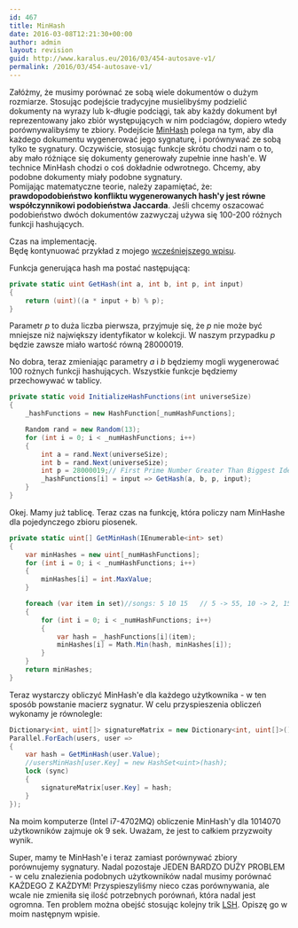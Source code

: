 ```yaml
---
id: 467
title: MinHash
date: 2016-03-08T12:21:30+00:00
author: admin
layout: revision
guid: http://www.karalus.eu/2016/03/454-autosave-v1/
permalink: /2016/03/454-autosave-v1/
---
```

Załóżmy, że musimy porównać ze sobą wiele dokumentów o dużym rozmiarze. Stosując podejście tradycyjne musielibyśmy podzielić dokumenty na wyrazy lub k-długie podciągi, tak aby każdy dokument był reprezentowany jako zbiór występujących w nim podciagów, dopiero wtedy porównywalibyśmy te zbiory. Podejście <a href="https://en.wikipedia.org/wiki/MinHash" target="_blank">MinHash</a> polega na tym, aby dla każdego dokumentu wygenerować jego sygnaturę, i porównywać ze sobą tylko te sygnatury. Oczywiście, stosując funkcje skrótu chodzi nam o to, aby mało różniące się dokumenty generowały zupełnie inne hash'e. W technice MinHash chodzi o coś dokładnie odwrotnego. Chcemy, aby podobne dokumenty miały podobne sygnatury.  
Pomijając matematyczne teorie, należy zapamiętać, że: **prawdopodobieństwo konfliktu wygenerowanych hash'y jest równe współczynnikowi podobieństwa Jaccarda**. Jeśli chcemy oszacować podobieństwo dwóch dokumentów zazwyczaj używa się 100-200 różnych funkcji hashujących.

Czas na implementację.  
Będę kontynuować przykład z mojego <a href="/blog/2016/02/obliczanie-wspolczynnika-jaccarda-dla-wielu-obiektow/" target="_blank">wcześniejszego wpisu</a>.

Funkcja generująca hash ma postać następującą:

```csharp
private static uint GetHash(int a, int b, int p, int input)
{
    return (uint)((a * input + b) % p);
}
```

Parametr _p_ to duża liczba pierwsza, przyjmuje się, że _p_ nie może być mniejsze niż największy identyfikator w kolekcji. W naszym przypadku _p_ będzie zawsze miało wartość równą 28000019.

No dobra, teraz zmieniając parametry _a_ i _b_ będziemy mogli wygenerować 100 rożnych funkcji hashujących. Wszystkie funkcje będziemy przechowywać w tablicy.

```csharp
private static void InitializeHashFunctions(int universeSize)
{
    _hashFunctions = new HashFunction[_numHashFunctions];

    Random rand = new Random(13);
    for (int i = 0; i < _numHashFunctions; i++)
    {
        int a = rand.Next(universeSize);
        int b = rand.Next(universeSize);
        int p = 28000019;// First Prime Number Greater Than Biggest Identifier
        _hashFunctions[i] = input => GetHash(a, b, p, input);
    }
}
```

Okej. Mamy już tablicę. Teraz czas na funkcję, która policzy nam MinHashe dla pojedynczego zbioru piosenek.

```csharp
private static uint[] GetMinHash(IEnumerable<int> set)
{
    var minHashes = new uint[_numHashFunctions];
    for (int i = 0; i < _numHashFunctions; i++)
    {
        minHashes[i] = int.MaxValue;
    }

    foreach (var item in set)//songs: 5 10 15   // 5 -> 55, 10 -> 2, 15 -> 99
    {
        for (int i = 0; i < _numHashFunctions; i++)
        {
            var hash = _hashFunctions[i](item);
            minHashes[i] = Math.Min(hash, minHashes[i]);
        }
    }
    return minHashes;
}
```

Teraz wystarczy obliczyć MinHash'e dla każdego użytkownika - w ten sposób powstanie macierz sygnatur. W celu przyspieszenia obliczeń wykonamy je równolegle:

```csharp
Dictionary<int, uint[]> signatureMatrix = new Dictionary<int, uint[]>();
Parallel.ForEach(users, user =>
{
    var hash = GetMinHash(user.Value);
    //usersMinHash[user.Key] = new HashSet<uint>(hash);
    lock (sync)
    {
        signatureMatrix[user.Key] = hash;
    }
});
```

Na moim komputerze (Intel i7-4702MQ) obliczenie MinHash'y dla 1014070 użytkowników zajmuje ok 9 sek. Uważam, że jest to całkiem przyzwoity wynik.

Super, mamy te MinHash'e i teraz zamiast porównywać zbiory porównujemy sygnatury. Nadal pozostaje JEDEN BARDZO DUŻY PROBLEM - w celu znalezienia podobnych użytkowników nadal musimy porównać KAŻDEGO Z KAŻDYM! Przyspieszyliśmy nieco czas porównywania, ale wcale nie zmieniła się ilość potrzebnych porównań, która nadal jest ogromna. Ten problem można obejść stosując kolejny trik <a href="https://en.wikipedia.org/wiki/Locality-sensitive_hashing" target="_blank">LSH</a>. Opiszę go w moim następnym wpisie.

 